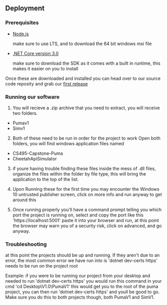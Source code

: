 ## Deployment

### Prerequisites
- [Node.js](https://nodejs.org/en/download/)
    
    make sure to use LTS, and to download the 64 bit windows msi file
- [.NET Core version 3.0](https://dotnet.microsoft.com/download)
    
    make sure to download the SDK as it comes with a built in runtime, this makes it easier on you to install
    
 Once these are downloaded and installed you can head over to our source code reposity and grab our [first release](https://github.com/japperales/CS495-Capstone-Puma/releases)
 
 ### Running our software
 
 1. You will recieve a .zip archive that you need to extract, you will receive two folders.
 - Pumav1
 - Simv1
 
2. Both of these need to be run in order for the project to work
Open both folders, you will find windows application files named
 - CS495-Capstone-Puma
 - CheetahApiSimulator
 
3. if youre having trouble finding these files inside the mess of .dll files, organize the files within the folder by file type, this will bring the application to the top of the list. 

4. Upon Running these for the first time you may encounter the Windows 10 untrusted publisher screen, click on more info and run anyway to get around this

5. Once running properly you'll have a command prompt telling you which port the project is running on, select and copy the port like this 'https://localhost:5001' paste it into your browser and run, at this point the browser may warn you of a security risk, click on advanced, and go anyway.

### Troubleshooting
at this point the projects should be up and running. If they aren't due to an error, the most common error we have run into is 'dotnet dev-certs https' needs to be run on the project root

Example: if you were to be running our project from your desktop and needed to run 'dotnet dev-certs https' you would run this command in your cmd 'cd Desktop\V1.0\PumaV1' this would get you to the root of the puma project, you can then run 'dotnet dev-certs https' and youll be good to go. Make sure you do this to both projects though, both PumaV1 and SimV1. 
